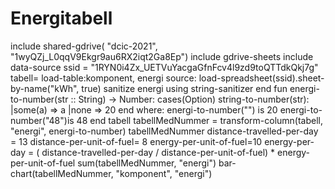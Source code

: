 # Energitabell
include shared-gdrive(
"dcic-2021",
"1wyQZj_L0qqV9Ekgr9au6RX2iqt2Ga8Ep")
include gdrive-sheets
include data-source
ssid = "1RYN0i4Zx_UETVuYacgaGfnFcv4l9zd9toQTTdkQkj7g"
tabell=
load-table:komponent, energi
source: load-spreadsheet(ssid).sheet-by-name("kWh", true)
sanitize energi using string-sanitizer
end
fun energi-to-number(str :: String) -> Number:
cases(Option) string-to-number(str):
    |some(a) => a
    |none => 20
end
where:
energi-to-number("") is 20
energi-to-number("48")is 48
end
tabell
tabellMedNummer = transform-column(tabell, "energi", energi-to-number)
tabellMedNummer
distance-travelled-per-day = 13
distance-per-unit-of-fuel= 8
energy-per-unit-of-fuel=10
energy-per-day = ( distance-travelled-per-day /
distance-per-unit-of-fuel) *
energy-per-unit-of-fuel
sum(tabellMedNummer, "energi")
bar-chart(tabellMedNummer, "komponent", "energi")
